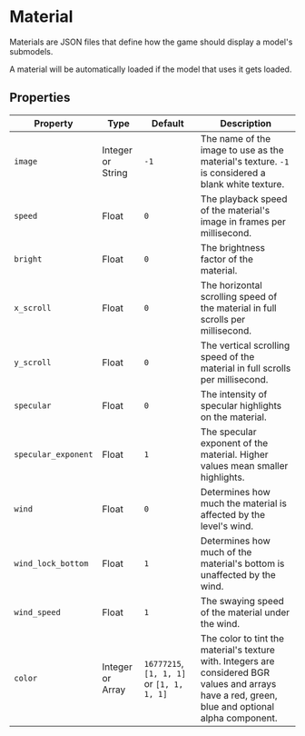 # Material

Materials are JSON files that define how the game should display a model's submodels.

A material will be automatically loaded if the model that uses it gets loaded.

## Properties

| Property | Type | Default | Description |
| -------- | ---- | ------- | ----------- |
| `image` | Integer or String | `-1` | The name of the image to use as the material's texture. `-1` is considered a blank white texture. |
| `speed` | Float | `0` | The playback speed of the material's image in frames per millisecond. |
| `bright` | Float | `0` | The brightness factor of the material. |
| `x_scroll` | Float | `0` | The horizontal scrolling speed of the material in full scrolls per millisecond. |
| `y_scroll` | Float | `0` | The vertical scrolling speed of the material in full scrolls per millisecond. |
| `specular` | Float | `0` | The intensity of specular highlights on the material. |
| `specular_exponent` | Float | `1` | The specular exponent of the material. Higher values mean smaller highlights. |
| `wind` | Float | `0` | Determines how much the material is affected by the level's wind. |
| `wind_lock_bottom` | Float | `1` | Determines how much of the material's bottom is unaffected by the wind. |
| `wind_speed` | Float | `1` | The swaying speed of the material under the wind. |
| `color` | Integer or Array | `16777215`, `[1, 1, 1]` or `[1, 1, 1, 1]` | The color to tint the material's texture with. Integers are considered BGR values and arrays have a red, green, blue and optional alpha component. |